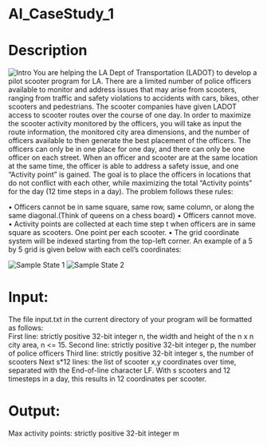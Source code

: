 # AI_CaseStudy_1
# Description 

![Intro](https://raw.githubusercontent.com/MahikanthNag/AI_CaseStudy_1/Scooters.png)
You are helping the LA Dept of Transportation (LADOT) to develop a pilot scooter program for LA. There are a limited number of police officers available to monitor and address issues that may arise from scooters, ranging from traffic and safety violations to accidents with cars, bikes, other scooters and pedestrians. The scooter companies have given LADOT access to scooter routes over the course of one day. In order to maximize the scooter activity monitored by the officers, you will take as input the route information, the monitored city area dimensions, and the number of officers available to then generate the best placement of the officers. The officers can only be in one place for one day, and there can only be one officer on each street. When an officer and scooter are at the same location at the same time, the officer is able to address a safety issue, and one “Activity point” is gained.  The goal is to place the officers in locations that do not conflict with each other, while maximizing the total “Activity points” for the day (12 time steps in a day).  The problem follows these rules: 

•	Officers cannot be in same square, same row, same column, or along the same diagonal.(Think of queens on a chess board)
•	Officers cannot move.
•	Activity points are collected at each time step t when officers are in same square as scooters. One point per each scooter.
•	The grid coordinate system will be indexed starting from the top-left corner.  An example of a 5 by 5 grid is given below with each cell’s coordinates:

![Sample State 1](https://raw.githubusercontent.com/MahikanthNag/AI_CaseStudy_1/SampleState1.png)
![Sample State 2](https://raw.githubusercontent.com/MahikanthNag/AI_CaseStudy_1/SampleState2.png)

# Input: 
The file input.txt in the current directory of your program will be formatted as follows:  
First line: strictly positive 32-bit integer n, the width and height of the n x n city area, n <= 15. 
Second line: strictly positive 32-bit integer p, the number of police officers 
Third line: strictly positive 32-bit integer s, the number of scooters 
Next s*12 lines: the list of scooter x,y coordinates over time, separated with the End-of-line character LF.  With s scooters and 12 timesteps in a day, this results in 12 coordinates per scooter. 
# Output:  
Max activity points: strictly positive 32-bit integer m 
